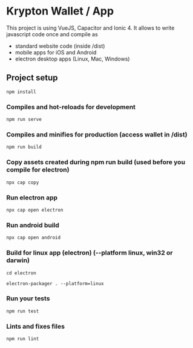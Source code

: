 # Krypton Wallet / App

This project is using VueJS, Capacitor and Ionic 4.
It allows to write javascript code once and compile
as

- standard website code (inside /dist)
- mobile apps for iOS and Android
- electron desktop apps (Linux, Mac, Windows)

## Project setup

```
npm install
```

### Compiles and hot-reloads for development

```
npm run serve
```

### Compiles and minifies for production (access wallet in /dist)

```
npm run build
```

### Copy assets created during npm run build (used before you compile for electron)

```
npx cap copy
```

### Run electron app

```
npx cap open electron
```

### Run android build

```
npx cap open android
```

### Build for linux app (electron) (--platform linux, win32 or darwin)

```
cd electron
```

```
electron-packager . --platform=linux
```

### Run your tests

```
npm run test
```

### Lints and fixes files

```
npm run lint
```

